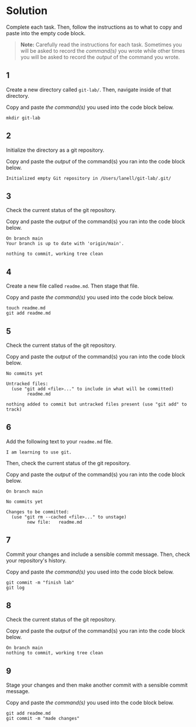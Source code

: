 # Solution

Complete each task. Then, follow the instructions as to what to copy and paste into the empty code block.

> **Note:** Carefully read the instructions for each task. Sometimes you will be asked to record the _command(s)_ you wrote while other times you will be asked to record the _output_ of the command you wrote.

## 1

Create a new directory called `git-lab/`. Then, navigate inside of that directory.

Copy and paste _the command(s)_ you used into the code block below.

```
mkdir git-lab
```

## 2

Initialize the directory as a git repository.

Copy and paste the _output_ of the command(s) you ran into the code block below.

```
Initialized empty Git repository in /Users/lanell/git-lab/.git/
```

## 3

Check the current status of the git repository.

Copy and paste the _output_ of the command(s) you ran into the code block below.

```
On branch main
Your branch is up to date with 'origin/main'.

nothing to commit, working tree clean
```

## 4

Create a new file called `readme.md`. Then stage that file.

Copy and paste _the command(s)_ you used into the code block below.

```
touch readme.md
git add readme.md
```

## 5

Check the current status of the git repository.

Copy and paste the _output_ of the command(s) you ran into the code block below.

```
No commits yet

Untracked files:
  (use "git add <file>..." to include in what will be committed)
        readme.md

nothing added to commit but untracked files present (use "git add" to track)
```

## 6

Add the following text to your `readme.md` file.

```
I am learning to use git.
```

Then, check the current status of the git repository.

Copy and paste the _output_ of the command(s) you ran into the code block below.

```
On branch main

No commits yet

Changes to be committed:
  (use "git rm --cached <file>..." to unstage)
        new file:   readme.md
```

## 7

Commit your changes and include a sensible commit message. Then, check your repository's history.

Copy and paste _the command(s)_ you used into the code block below.

```
git commit -m "finish lab"
git log
```

## 8

Check the current status of the git repository.

Copy and paste the _output_ of the command(s) you ran into the code block below.

```
On branch main
nothing to commit, working tree clean
```

## 9

Stage your changes and then make another commit with a sensible commit message.

Copy and paste _the command(s)_ you used into the code block below.

```
git add readme.md 
git commit -m "made changes"
```
